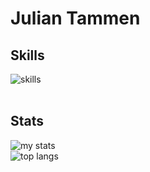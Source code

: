 # Julian Tammen

## Skills
<img alt = "skills" src="https://skillicons.dev/icons?i=cs,dart,unity,flutter&theme=dark">

<br/>
<br/>



## Stats

<img alt="my stats" src="https://github-readme-stats.vercel.app/api?username=JulianTammen&show_icons=true&theme=transparent&title_color=ffffff&icon_color=fff691&text_color=d4d4d4"/>

<br/>

<img alt = "top langs" src="https://github-readme-stats.vercel.app/api/top-langs/?username=anuraghazra&layout=donut-vertical&theme=transparent&title_color=ffffff&text_color=ffffff">
